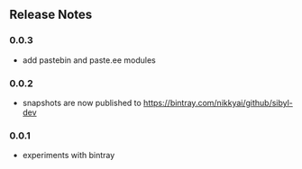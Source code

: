 ## Release Notes

### 0.0.3

- add pastebin and paste.ee modules

### 0.0.2

- snapshots are now published to https://bintray.com/nikkyai/github/sibyl-dev

### 0.0.1

- experiments with bintray

